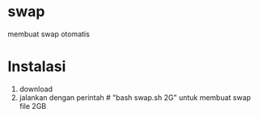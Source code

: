 # swap
membuat swap otomatis

# Instalasi

1. download
2. jalankan dengan perintah # "bash swap.sh 2G" untuk membuat swap file 2GB
